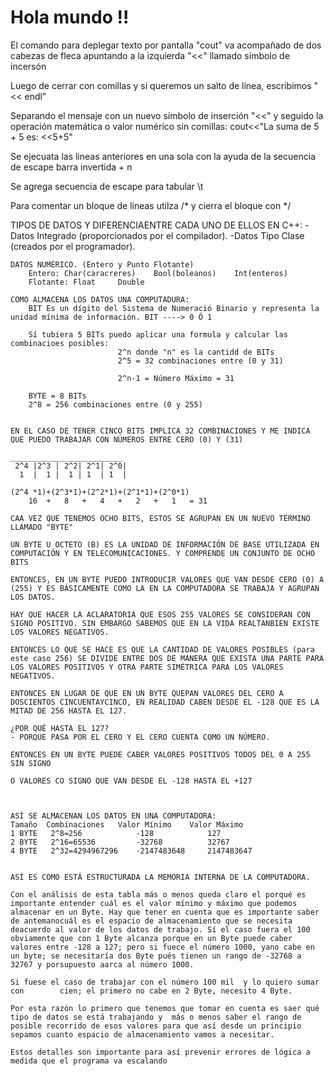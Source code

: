 # Hola mundo !!

El comando para deplegar texto por pantalla "cout" va acompañado  de dos cabezas de fleca apuntando a la izquierda "<<" llamado símbolo de incersón

Luego de cerrar con comillas y sí queremos un salto de línea, escribimos "<< endl"

Separando el mensaje con un nuevo símbolo de inserción "<<" y seguido la operación matemática o valor numérico sin comillas:
cout<<"La suma de 5 + 5 es: <<5+5"

Se ejecuata las lineas anteriores en una sola con la ayuda de la secuencia de escape barra invertida + n

Se agrega secuencia de escape para tabular \t

Para comentar un bloque de líneas utilza /* y cierra el bloque con */


TIPOS DE DATOS Y DIFERENCIAENTRE CADA UNO DE ELLOS EN C++:
    -Datos Integrado (proporcionados por el compilador).
    -Datos Tipo Clase (creados por el programador).

    DATOS NUMÉRICO. (Entero y Punto Flotante)
        Entero: Char(caracreres)    Bool(boleanos)    Int(enteros)
        Flotante: Float     Double

    COMO ALMACENA LOS DATOS UNA COMPUTADURA:
        BIT Es un dígito del Sistema de Numeració Binario y representa la unidad mínima de información. BIT ----> 0 Ó 1

        Sí tubiera 5 BITs puedo aplicar una formula y calcular las combinacioes posibles:
                            2^n donde "n" es la cantidd de BITs
                            2^5 = 32 combinaciones entre (0 y 31)

                            2^n-1 = Número Máximo = 31

        BYTE = 8 BITs
        2^8 = 256 combinaciones entre (0 y 255)


    EN EL CASO DE TENER CINCO BITS IMPLICA 32 COMBINACIONES Y ME INDICA QUE PUEDO TRABAJAR CON NÚMEROS ENTRE CERO (0) Y (31)

    _________________________
     2^4 |2^3 | 2^2| 2^1| 2^0|
      1  |  1 |  1 | 1  | 1  |

    (2^4 *1)+(2^3*1)+(2^2*1)+(2^1*1)+(2^0*1)
        16  +   8   +   4   +   2   +   1   = 31

    CAA VEZ QUE TENEMOS OCHO BITS, ESTOS SE AGRUPAN EN UN NUEVO TÉRMINO LLAMADO "BYTE"

    UN BYTE U OCTETO (B) ES LA UNIDAD DE INFORMACIÓN DE BASE UTILIZADA EN COMPUTACIÓN Y EN TELECOMUNICACIONES. Y COMPRENDE UN CONJUNTO DE OCHO BITS

    ENTONCES, EN UN BYTE PUEDO INTRODUCIR VALORES QUE VAN DESDE CERO (0) A (255) Y ES BÁSICAMENTE COMO LA EN LA COMPUTADORA SE TRABAJA Y AGRUPAN LOS DATOS.

    HAY QUE HACER LA ACLARATORIA QUE ESOS 255 VALORES SE CONSIDERAN CON SIGNO POSITIVO. SIN EMBARGO SABEMOS QUE EN LA VIDA REALTANBIEN EXISTE LOS VALORES NEGATIVOS.

    ENTONCES LO QUE SE HACE ES QUE LA CANTIDAD DE VALORES POSIBLES (para este caso 256) SE DIVIDE ENTRE DOS DE MANERA QUE EXISTA UNA PARTE PARA LOS VALORES POSITIVOS Y OTRA PARTE SIMÉTRICA PARA LOS VALORES NEGATIVOS.

    ENTONCES EN LUGAR DE QUE EN UN BYTE QUEPAN VALORES DEL CERO A DOSCIENTOS CINCUENTAYCINCO, EN REALIDAD CABEN DESDE EL -128 QUE ES LA MITAD DE 256 HASTA EL 127.

    ¿POR QUÉ HASTA EL 127?
    - PORQUE PASA POR EL CERO Y EL CERO CUENTA COMO UN NÚMERO.

    ENTONCES EN UN BYTE PUEDE CABER VALORES POSITIVOS TODOS DEL 0 A 255 SIN SIGNO 

    O VALORES CO SIGNO QUE VAN DESDE EL -128 HASTA EL +127



    ASÍ SE ALMACENAN LOS DATOS EN UNA COMPUTADORA:
    Tamaño  Combinaciones   Valor Mínimo    Valor Máximo
    1 BYTE   2^8=256            -128            127
    2 BYTE   2^16=65536         -32768          32767
    4 BYTE   2^32=4294967296    -2147483648     2147483647     


    ASÍ ES COMO ESTÁ ESTRUCTURADA LA MEMORIA INTERNA DE LA COMPUTADORA.

    Con el análisis de esta tabla más o menos queda claro el porqué es importante entender cuál es el valor mínimo y máximo que podemos almacenar en un Byte. Hay que tener en cuenta que es importante saber de antemanocuál es el espacio de almacenamiento que se necesita deacuerdo al valor de los datos de trabajo. Sí el caso fuera el 100 obviamente que con 1 Byte alcanza porque en un Byte puede caber valores entre -128 a 127; pero si fuece el número 1000, yano cabe en un byte; se necesitaría dos Byte pués tienen un rango de -32768 a 32767 y porsupuesto aarca al número 1000.

    Si fuese el caso de trabajar con el número 100 mil  y lo quiero sumar con        cien; el primero no cabe en 2 Byte, necesito 4 Byte.

    Por esta razón lo primero que tenemos que tomar en cuenta es saer qué tipo de datos se está trabajando y  más o menos saber el rango de posible recorrido de esos valores para que así desde un principio sepamos cuanto espacio de almacenamiento vamos a necesitar.

    Estos detalles son importante para así prevenir errores de lógica a medida que el programa va escalando
    
    
     